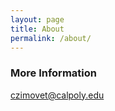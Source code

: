 ```yaml
---
layout: page
title: About
permalink: /about/
---
```


### More Information


[czimovet@calpoly.edu](mailto:armcdona@calpoly.edu)
